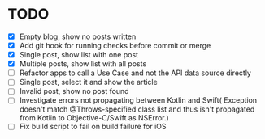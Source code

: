 # TODO
- [x] Empty blog, show no posts written
- [x] Add git hook for running checks before commit or merge
- [x] Single post, show list with one post
- [x] Multiple posts, show list with all posts
- [ ] Refactor apps to call a Use Case and not the API data source directly
- [ ] Single post, select it and show the article
- [ ] Invalid post, show no post found
- [ ] Investigate errors not propagating between Kotlin and Swift( Exception doesn't match @Throws-specified class list and thus isn't propagated from Kotlin to Objective-C/Swift as NSError.)
- [ ] Fix build script to fail on build failure for iOS